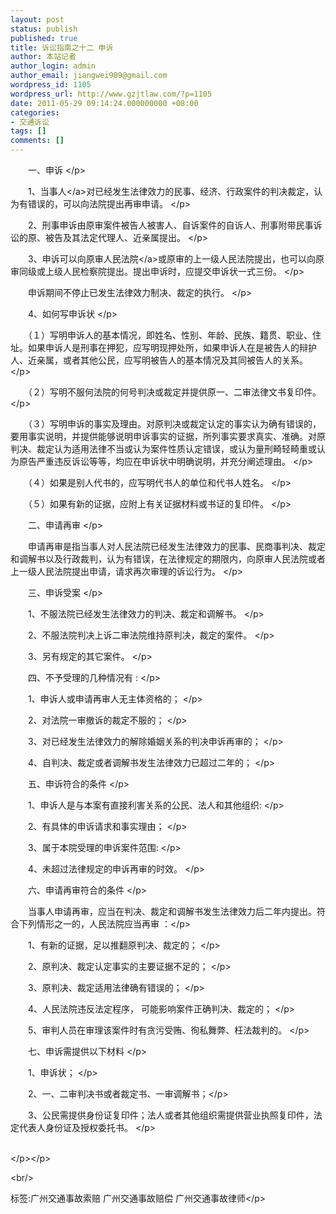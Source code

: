 ```yaml
---
layout: post
status: publish
published: true
title: 诉讼指南之十二 申诉
author: 本站记者
author_login: admin
author_email: jiangwei909@gmail.com
wordpress_id: 1105
wordpress_url: http://www.gzjtlaw.com/?p=1105
date: 2011-05-29 09:14:24.000000000 +08:00
categories:
- 交通诉讼
tags: []
comments: []
---
```

<p><p>　　一、申诉 <&#47;p><p>　　1、<a>当事人<&#47;a>对已经发生法律效力的民事、经济、行政案件的判决裁定，认为有错误的，可以向法院提出再审申请。 <&#47;p><p>　　2、刑事申诉由原审案件被告人被害人、自诉案件的自诉人、刑事附带民事诉讼的原、被告及其法定代理人、近亲属提出。 <&#47;p><p>　　3、申诉可以向原审<a>人民法院<&#47;a>或原审的上一级人民法院提出，也可以向原审同级或上级人民检察院提出。提出申诉时，应提交申诉状一式三份。 <&#47;p><p>　　申诉期间不停止已发生法律效力制决、裁定的执行。 <&#47;p><p>　　4、如何写申诉状 <&#47;p><p>　　（１）写明申诉人的基本情况，即姓名、性别、年龄、民族、籍贯、职业、住址。如果申诉人是刑事在押犯，应写明现押处所，如果申诉人在是被告人的辩护人、近亲属，或者其他公民，应写明被告人的基本情况及其同被告人的关系。 <&#47;p><p>　　（２）写明不服何法院的何号判决或裁定并提供原一、二审法律文书复印件。 <&#47;p><p>　　（３）写明申诉的事实及理由。对原判决或裁定认定的事实认为确有错误的，要用事实说明，并提供能够说明申诉事实的证据，所列事实要求真实、准确。对原判决、裁定认为适用法律不当或认为案件性质认定错误，或认为量刑畸轻畸重或认为原告严重违反诉讼等等，均应在申诉状中明确说明，并充分阐述理由。 <&#47;p><p>　　（４）如果是别人代书的，应写明代书人的单位和代书人姓名。 <&#47;p><p>　　（５）如果有新的证据，应附上有关证据材料或书证的复印件。 <&#47;p><p>　　二、申请再审 <&#47;p><p>　　申请再审是指当事人对人民法院已经发生法律效力的民事、民商事判决、裁定和调解书以及行政裁判，认为有错误，在法律规定的期限内，向原审人民法院或者上一级人民法院提出申请，请求再次审理的诉讼行为。 <&#47;p><p>　　三、申诉受案 <&#47;p><p>　　1、不服法院已经发生法律效力的判决、裁定和调解书。 <&#47;p><p>　　2、不服法院判决上诉二审法院维持原判决，裁定的案件。 <&#47;p><p>　　3、另有规定的其它案件。 <&#47;p><p>　　四、不予受理的几种情况有 : <&#47;p><p>　　1、申诉人或申请再审人无主体资格的； <&#47;p><p>　　2、对法院一审撤诉的裁定不服的； <&#47;p><p>　　3、对已经发生法律效力的解除婚姻关系的判决申诉再审的； <&#47;p><p>　　4、自判决、裁定或者调解书发生法律效力已超过二年的； <&#47;p><p>　　五、申诉符合的条件 <&#47;p><p>　　1、申诉人是与本案有直接利害关系的公民、法人和其他组织: <&#47;p><p>　　2、有具体的申诉请求和事实理由； <&#47;p><p>　　3、属于本院受理的申诉案件范围: <&#47;p><p>　　4、未超过法律规定的申诉再审的时效。 <&#47;p><p>　　六、申请再审符合的条件 <&#47;p><p>　　当事人申请再审，应当在判决、裁定和调解书发生法律效力后二年内提出。符合下列情形之一的，人民法院应当再审 ：<&#47;p><p>　　1、有新的证据，足以推翻原判决、裁定的； <&#47;p><p>　　2、原判决、裁定认定事实的主要证据不足的； <&#47;p><p>　　3、原判决、裁定适用法律确有错误的； <&#47;p><p>　　4、人民法院违反法定程序， 可能影响案件正确判决、裁定的； <&#47;p><p>　　5、审判人员在审理该案件时有贪污受贿、徇私舞弊、枉法裁判的。 <&#47;p><p>　　七、申诉需提供以下材料 <&#47;p><p>　　1、申诉状； <&#47;p><p>　　2、一、二审判决书或者裁定书、一审调解书；<&#47;p><p>　　3、公民需提供身份证复印件；法人或者其他组织需提供营业执照复印件，法定代表人身份证及授权委托书。 <&#47;p><p><br><&#47;p><&#47;p><br&#47;><p>标签:广州交通事故索赔 广州交通事故赔偿 广州交通事故律师<&#47;p>
